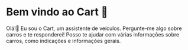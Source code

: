 # Bem vindo ao Cart 🤖

Olá!👋 
Eu sou o Cart, um assistente de veículos. Pergunte-me algo sobre carros e te responderei!
Posso te ajudar com várias informações sobre carros, como indicações e informações gerais.